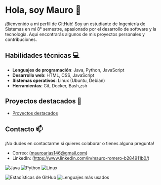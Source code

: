 <!--
**MauroARomero/MauroARomero** is a ✨ _special_ ✨ repository because its `README.md` (this file) appears on your GitHub profile.

Here are some ideas to get you started:

- 🔭 I’m currently working on ...
- 🌱 I’m currently learning ...
- 👯 I’m looking to collaborate on ...
- 🤔 I’m looking for help with ...
- 💬 Ask me about ...
- 📫 How to reach me: ...
- 😄 Pronouns: ...
- ⚡ Fun fact: ...
-->
# Hola, soy Mauro 👋

¡Bienvenido a mi perfil de GitHub! Soy un estudiante de Ingeniería de Sistemas en mi 8° semestre, apasionado por el desarrollo de software y la tecnología. Aquí encontrarás algunos de mis proyectos personales y contribuciones.

## Habilidades técnicas 💻
- **Lenguajes de programación**: Java, Python, JavaScript
- **Desarrollo web**: HTML, CSS, JavaScript
- **Sistemas operativos**: Linux (Ubuntu, Debian)
- **Herramientas**: Git, Docker, Bash,zsh

## Proyectos destacados 🚀
- [Proyectos destacados](https://github.com/MauroARomero?tab=repositories) 

## Contacto 📫
¡No dudes en contactarme si quieres colaborar o tienes alguna pregunta!
- Correo: (mauroarias146@gmail.com)
- LinkedIn: (https://www.linkedin.com/in/mauro-romero-b284911b0/)
  
![Java](https://img.shields.io/badge/Java-ED8B00?style=for-the-badge&logo=openjdk&logoColor=white)
![Python](https://img.shields.io/badge/Python-3776AB?style=for-the-badge&logo=python&logoColor=white)
![Linux](https://img.shields.io/badge/Linux-FCC624?style=for-the-badge&logo=linux&logoColor=black)

![Estadísticas de GitHub](https://github-readme-stats.vercel.app/api?username=tuusuario&show_icons=true&theme=radical)
![Lenguajes más usados](https://github-readme-stats.vercel.app/api/top-langs/?username=tuusuario&layout=compact&theme=radical&langs_count=5)

